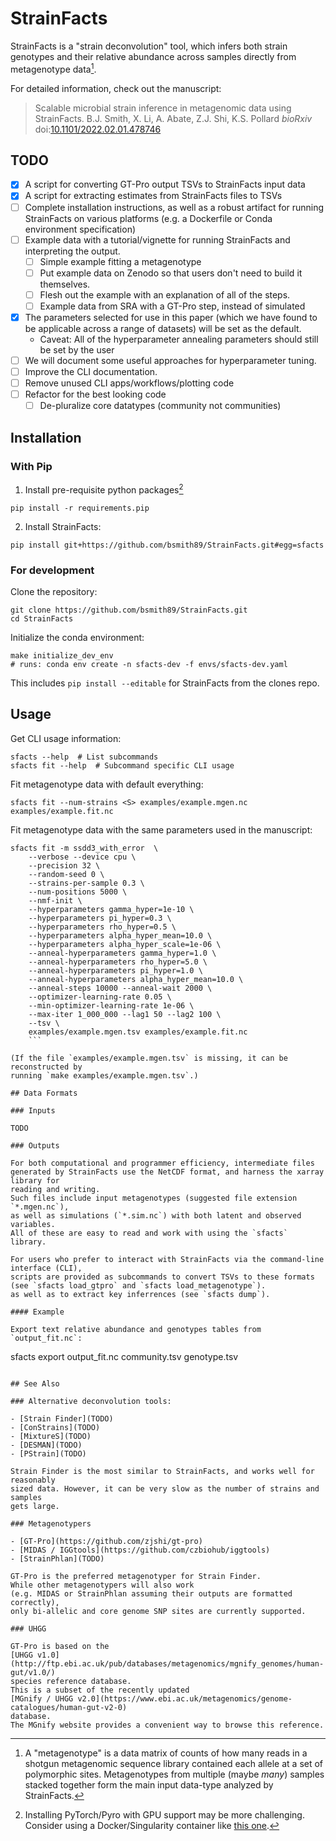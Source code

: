 # StrainFacts

StrainFacts is a "strain deconvolution" tool, which infers both strain
genotypes and their relative abundance across samples directly from
metagenotype data[^metagenotype-meaning].

[^metagenotype-meaning]: A "metagenotype" is a data matrix of counts of how
many reads in a shotgun metagenomic sequence library contained each allele at a
set of polymorphic sites.
Metagenotypes from multiple (maybe _many_) samples stacked together form
the main input data-type analyzed by StrainFacts.

For detailed information, check out the manuscript:

> Scalable microbial strain inference in metagenomic data using StrainFacts.
B.J. Smith, X. Li, A. Abate, Z.J. Shi, K.S. Pollard
_bioRxiv_ doi:[10.1101/2022.02.01.478746](https://doi.org/10.1101/2022.02.01.478746)


## TODO

- [x] A script for converting GT-Pro output TSVs to StrainFacts input data
- [x] A script for extracting estimates from StrainFacts files to TSVs
- [ ] Complete installation instructions, as well as a robust artifact for
      running StrainFacts on various platforms (e.g. a Dockerfile or Conda
      environment specification)
- [ ] Example data with a tutorial/vignette for running StrainFacts and
      interpreting the output.
    - [ ] Simple example fitting a metagenotype
    - [ ] Put example data on Zenodo so that users don't need to build it themselves.
    - [ ] Flesh out the example with an explanation of all of the steps.
    - [ ] Example data from SRA with a GT-Pro step, instead of simulated
- [x] The parameters selected for use in this paper (which we have found to be
      applicable across a range of datasets) will be set as the default.
    - Caveat: All of the hyperparameter annealing parameters should still be set by the user
- [ ] We will document some useful approaches for hyperparameter tuning.
- [ ] Improve the CLI documentation.
- [ ] Remove unused CLI apps/workflows/plotting code
- [ ] Refactor for the best looking code
    - [ ] De-pluralize core datatypes (community not communities)

## Installation

### With Pip

1. Install pre-requisite python packages[^pyro-install]

```
pip install -r requirements.pip
```

[^pyro-install]: Installing PyTorch/Pyro with GPU support may be more challenging.
Consider using a Docker/Singularity container like
[this one](https://hub.docker.com/repository/docker/bsmith89/compbio).

2. Install StrainFacts:

```
pip install git+https://github.com/bsmith89/StrainFacts.git#egg=sfacts
```

### For development

Clone the repository:

```
git clone https://github.com/bsmith89/StrainFacts.git
cd StrainFacts
```

Initialize the conda environment:

```
make initialize_dev_env
# runs: conda env create -n sfacts-dev -f envs/sfacts-dev.yaml
```

This includes `pip install --editable` for StrainFacts from the clones repo.

## Usage

Get CLI usage information:

```
sfacts --help  # List subcommands
sfacts fit --help  # Subcommand specific CLI usage
```

Fit metagenotype data with default everything:

```
sfacts fit --num-strains <S> examples/example.mgen.nc examples/example.fit.nc
```

Fit metagenotype data with the same parameters used in the manuscript:

```
sfacts fit -m ssdd3_with_error  \
    --verbose --device cpu \
    --precision 32 \
    --random-seed 0 \
    --strains-per-sample 0.3 \
    --num-positions 5000 \
    --nmf-init \
    --hyperparameters gamma_hyper=1e-10 \
    --hyperparameters pi_hyper=0.3 \
    --hyperparameters rho_hyper=0.5 \
    --hyperparameters alpha_hyper_mean=10.0 \
    --hyperparameters alpha_hyper_scale=1e-06 \
    --anneal-hyperparameters gamma_hyper=1.0 \
    --anneal-hyperparameters rho_hyper=5.0 \
    --anneal-hyperparameters pi_hyper=1.0 \
    --anneal-hyperparameters alpha_hyper_mean=10.0 \
    --anneal-steps 10000 --anneal-wait 2000 \
    --optimizer-learning-rate 0.05 \
    --min-optimizer-learning-rate 1e-06 \
    --max-iter 1_000_000 --lag1 50 --lag2 100 \
    --tsv \
    examples/example.mgen.tsv examples/example.fit.nc
    ```

(If the file `examples/example.mgen.tsv` is missing, it can be reconstructed by
running `make examples/example.mgen.tsv`.)

## Data Formats

### Inputs

TODO

### Outputs

For both computational and programmer efficiency, intermediate files
generated by StrainFacts use the NetCDF format, and harness the xarray library for
reading and writing.
Such files include input metagenotypes (suggested file extension `*.mgen.nc`),
as well as simulations (`*.sim.nc`) with both latent and observed variables.
All of these are easy to read and work with using the `sfacts` library.

For users who prefer to interact with StrainFacts via the command-line interface (CLI),
scripts are provided as subcommands to convert TSVs to these formats
(see `sfacts load_gtpro` and `sfacts load_metagenotype`).
as well as to extract key inferrences (see `sfacts dump`).

#### Example

Export text relative abundance and genotypes tables from `output_fit.nc`:

```
sfacts export output_fit.nc community.tsv genotype.tsv
```

## See Also

### Alternative deconvolution tools:

- [Strain Finder](TODO)
- [ConStrains](TODO)
- [MixtureS](TODO)
- [DESMAN](TODO)
- [PStrain](TODO)

Strain Finder is the most similar to StrainFacts, and works well for reasonably
sized data. However, it can be very slow as the number of strains and samples
gets large.

### Metagenotypers

- [GT-Pro](https://github.com/zjshi/gt-pro)
- [MIDAS / IGGtools](https://github.com/czbiohub/iggtools)
- [StrainPhlan](TODO)

GT-Pro is the preferred metagenotyper for Strain Finder.
While other metagenotypers will also work
(e.g. MIDAS or StrainPhlan assuming their outputs are formatted correctly),
only bi-allelic and core genome SNP sites are currently supported.

### UHGG

GT-Pro is based on the
[UHGG v1.0](http://ftp.ebi.ac.uk/pub/databases/metagenomics/mgnify_genomes/human-gut/v1.0/)
species reference database.
This is a subset of the recently updated 
[MGnify / UHGG v2.0](https://www.ebi.ac.uk/metagenomics/genome-catalogues/human-gut-v2-0)
database.
The MGnify website provides a convenient way to browse this reference.
